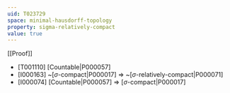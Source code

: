 ```yaml
---
uid: T023729
space: minimal-hausdorff-topology
property: sigma-relatively-compact
value: true
---
```

[[Proof]]

* [T001110] [Countable|P000057]
* [I000163] ~[$\sigma$-compact|P000017] => ~[$\sigma$-relatively-compact|P000071]
* [I000074] [Countable|P000057] => [$\sigma$-compact|P000017]

